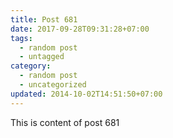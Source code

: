 ```yaml
---
title: Post 681
date: 2017-09-28T09:31:28+07:00
tags:
  - random post
  - untagged
category:
  - random post
  - uncategorized
updated: 2014-10-02T14:51:50+07:00
---
```

This is content of post 681